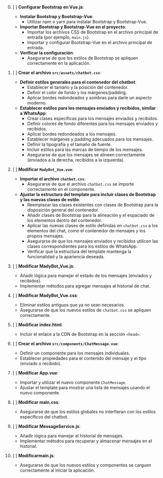0. [ ] **Configurar Bootstrap en Vue.js**:
   - **Instalar Bootstrap y Bootstrap-Vue**:
     - Utilizar npm o yarn para instalar Bootstrap y Bootstrap-Vue.
   - **Importar Bootstrap y Bootstrap-Vue en el proyecto**:
     - Importar los archivos CSS de Bootstrap en el archivo principal de entrada (por ejemplo, `main.js`).
     - Importar y configurar Bootstrap-Vue en el archivo principal de entrada.
   - **Verificar la configuración**:
     - Asegurarse de que los estilos de Bootstrap se apliquen correctamente en la aplicación.

1. [ ] **Crear el archivo `src/assets/chatbot.css`**:
   - **Definir estilos generales para el contenedor del chatbot**:
     - Establecer el tamaño y la posición del contenedor.
     - Definir el color de fondo y los márgenes/padding.
     - Aplicar bordes redondeados y sombras para darle un aspecto moderno.
   - **Establecer estilos para los mensajes enviados y recibidos, similar a WhatsApp**:
     - Crear clases específicas para los mensajes enviados y recibidos.
     - Definir colores de fondo diferentes para los mensajes enviados y recibidos.
     - Aplicar bordes redondeados a los mensajes.
     - Establecer márgenes y padding adecuados para los mensajes.
     - Definir la tipografía y el tamaño de fuente.
     - Incluir estilos para las marcas de tiempo de los mensajes.
     - Asegurarse de que los mensajes se alineen correctamente (enviados a la derecha, recibidos a la izquierda).

2. [ ] **Modificar `MadyBot_Vue.vue`**:
   - **Importar el archivo `chatbot.css`**:
     - Asegurarse de que el archivo `chatbot.css` se importe correctamente en el componente.
   - **Ajustar la estructura del template para incluir clases de Bootstrap y las nuevas clases de estilo**:
     - Reemplazar las clases existentes con clases de Bootstrap para la disposición general del contenedor.
     - Añadir clases de Bootstrap para la alineación y el espaciado de los elementos dentro del contenedor.
     - Aplicar las nuevas clases de estilo definidas en `chatbot.css` a los elementos del chat, como el contenedor de mensajes y los propios mensajes.
     - Asegurarse de que los mensajes enviados y recibidos utilicen las clases correspondientes para los estilos de WhatsApp.
     - Verificar que la estructura del template mantenga la funcionalidad y la apariencia deseada.

3. [ ] **Modificar MadyBot_Vue.js**:
   - Añadir lógica para manejar el estado de los mensajes (enviados y recibidos).
   - Implementar métodos para agregar mensajes al historial de chat.

4. [ ] **Modificar MadyBot_Vue.css**:
   - Eliminar estilos antiguos que ya no sean necesarios.
   - Asegurarse de que los nuevos estilos de `chatbot.css` se apliquen correctamente.

5. [ ] **Modificar index.html**:
   - Incluir el enlace a la CDN de Bootstrap en la sección `<head>`.

6. [ ] **Crear el archivo `src/components/ChatMessage.vue`**:
   - Definir un componente para los mensajes individuales.
   - Establecer propiedades para el contenido del mensaje y el tipo (enviado o recibido).

7. [ ] **Modificar App.vue**:
   - Importar y utilizar el nuevo componente `ChatMessage`.
   - Ajustar el template para mostrar una lista de mensajes usando el nuevo componente.

8. [ ] **Modificar main.css**:
   - Asegurarse de que los estilos globales no interfieran con los estilos específicos del chatbot.

9. [ ] **Modificar MessageService.js**:
   - Añadir lógica para manejar el historial de mensajes.
   - Implementar métodos para recuperar y almacenar mensajes en el historial.

10. [ ] **Modificarmain.js**:
    - Asegurarse de que los nuevos estilos y componentes se carguen correctamente al iniciar la aplicación.